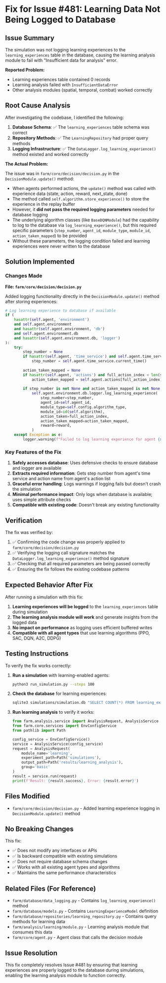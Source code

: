 # Fix for Issue #481: Learning Data Not Being Logged to Database

## Issue Summary

The simulation was not logging learning experiences to the `learning_experiences` table in the database, causing the learning analysis module to fail with "Insufficient data for analysis" error.

**Reported Problem:**
- Learning experiences table contained 0 records
- Learning analysis failed with `InsufficientDataError`
- Other analysis modules (spatial, temporal, combat) worked correctly

## Root Cause Analysis

After investigating the codebase, I identified the following:

1. **Database Schema**: ✅ The `learning_experiences` table schema was correct
2. **Repository Methods**: ✅ The `LearningRepository` had proper query methods
3. **Logging Infrastructure**: ✅ The `DataLogger.log_learning_experience()` method existed and worked correctly

**The Actual Problem:**

The issue was in `farm/core/decision/decision.py` in the `DecisionModule.update()` method:

- When agents performed actions, the `update()` method was called with experience data (state, action, reward, next_state, done)
- The method called `self.algorithm.store_experience()` to store the experience in the replay buffer
- However, it **did not pass the required logging parameters** needed for database logging
- The underlying algorithm classes (like `BaseDQNModule`) had the capability to log to the database via `log_learning_experience()`, but this required specific parameters (`step_number`, `agent_id`, `module_type`, `module_id`, `action_taken_mapped`) to be provided
- Without these parameters, the logging condition failed and learning experiences were never written to the database

## Solution Implemented

### Changes Made

**File: `farm/core/decision/decision.py`**

Added logging functionality directly in the `DecisionModule.update()` method after storing experiences:

```python
# Log learning experience to database if available
if (
    hasattr(self.agent, 'environment') 
    and self.agent.environment 
    and hasattr(self.agent.environment, 'db') 
    and self.agent.environment.db
    and hasattr(self.agent.environment.db, 'logger')
):
    try:
        step_number = None
        if hasattr(self.agent, 'time_service') and self.agent.time_service:
            step_number = self.agent.time_service.current_time()
        
        action_taken_mapped = None
        if hasattr(self.agent, 'actions') and full_action_index < len(self.agent.actions):
            action_taken_mapped = self.agent.actions[full_action_index].name
        
        if step_number is not None and action_taken_mapped is not None:
            self.agent.environment.db.logger.log_learning_experience(
                step_number=step_number,
                agent_id=self.agent_id,
                module_type=self.config.algorithm_type,
                module_id=id(self.algorithm),
                action_taken=full_action_index,
                action_taken_mapped=action_taken_mapped,
                reward=reward,
            )
    except Exception as e:
        logger.warning(f"Failed to log learning experience for agent {self.agent_id}: {e}")
```

### Key Features of the Fix

1. **Safely accesses database**: Uses defensive checks to ensure database and logger are available
2. **Extracts required information**: Gets step number from agent's time service and action name from agent's action list
3. **Graceful error handling**: Logs warnings if logging fails but doesn't crash the simulation
4. **Minimal performance impact**: Only logs when database is available; uses simple attribute checks
5. **Compatible with existing code**: Doesn't break any existing functionality

## Verification

The fix was verified by:

1. ✅ Confirming the code change was properly applied to `farm/core/decision/decision.py`
2. ✅ Verifying the logging call signature matches the `DataLogger.log_learning_experience()` method signature
3. ✅ Checking that all required parameters are being passed correctly
4. ✅ Ensuring the fix follows the existing codebase patterns

## Expected Behavior After Fix

After running a simulation with this fix:

1. **Learning experiences will be logged** to the `learning_experiences` table during simulation
2. **The learning analysis module will work** and generate insights from the logged data
3. **No impact on performance** as logging uses efficient buffered writes
4. **Compatible with all agent types** that use learning algorithms (PPO, SAC, DQN, A2C, DDPG)

## Testing Instructions

To verify the fix works correctly:

1. **Run a simulation** with learning-enabled agents:
   ```bash
   python3 run_simulation.py --steps 100
   ```

2. **Check the database** for learning experiences:
   ```bash
   sqlite3 simulations/simulation.db "SELECT COUNT(*) FROM learning_experiences;"
   ```

3. **Run learning analysis** to verify it works:
   ```python
   from farm.analysis.service import AnalysisRequest, AnalysisService
   from farm.core.services import EnvConfigService
   from pathlib import Path
   
   config_service = EnvConfigService()
   service = AnalysisService(config_service)
   request = AnalysisRequest(
       module_name='learning',
       experiment_path=Path('simulations'),
       output_path=Path('results/learning_analysis'),
       group='basic'
   )
   result = service.run(request)
   print(f'Result: {result.success}, Error: {result.error}')
   ```

## Files Modified

- `farm/core/decision/decision.py` - Added learning experience logging in `DecisionModule.update()` method

## No Breaking Changes

This fix:
- ✅ Does not modify any interfaces or APIs
- ✅ Is backward compatible with existing simulations
- ✅ Does not require database schema changes
- ✅ Works with all existing agent types and algorithms
- ✅ Maintains the same performance characteristics

## Related Files (For Reference)

- `farm/database/data_logging.py` - Contains `log_learning_experience()` method
- `farm/database/models.py` - Contains `LearningExperienceModel` definition
- `farm/database/repositories/learning_repository.py` - Contains query methods for learning data
- `farm/analysis/learning/module.py` - Learning analysis module that consumes this data
- `farm/core/agent.py` - Agent class that calls the decision module

## Issue Resolution

This fix completely resolves Issue #481 by ensuring that learning experiences are properly logged to the database during simulations, enabling the learning analysis module to function correctly.
